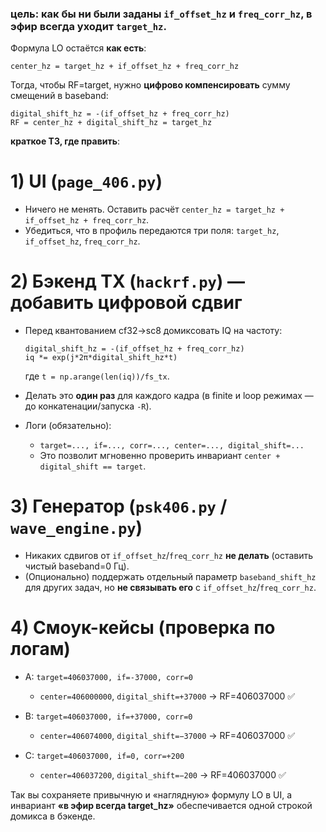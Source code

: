 ### цель: **как бы ни были заданы `if_offset_hz` и `freq_corr_hz`, в эфир всегда уходит `target_hz`.**
Формула LO остаётся **как есть**:

```
center_hz = target_hz + if_offset_hz + freq_corr_hz
```

Тогда, чтобы RF=target, нужно **цифрово компенсировать** сумму смещений в baseband:

```
digital_shift_hz = -(if_offset_hz + freq_corr_hz)
RF = center_hz + digital_shift_hz = target_hz
```

**краткое ТЗ, где править**:

# 1) UI (`page_406.py`)

* Ничего не менять. Оставить расчёт `center_hz = target_hz + if_offset_hz + freq_corr_hz`.
* Убедиться, что в профиль передаются три поля: `target_hz`, `if_offset_hz`, `freq_corr_hz`.

# 2) Бэкенд TX (`hackrf.py`) — **добавить цифровой сдвиг**

* Перед квантованием cf32→sc8 домиксовать IQ на частоту:

  ```
  digital_shift_hz = -(if_offset_hz + freq_corr_hz)
  iq *= exp(j*2π*digital_shift_hz*t)
  ```

  где `t = np.arange(len(iq))/fs_tx`.
* Делать это **один раз** для каждого кадра (в finite и loop режимах — до конкатенации/запуска `-R`).
* Логи (обязательно):

  * `target=..., if=..., corr=..., center=..., digital_shift=...`
  * Это позволит мгновенно проверить инвариант `center + digital_shift == target`.

# 3) Генератор (`psk406.py` / `wave_engine.py`)

* Никаких сдвигов от `if_offset_hz`/`freq_corr_hz` **не делать** (оставить чистый baseband=0 Гц).
* (Опционально) поддержать отдельный параметр `baseband_shift_hz` для других задач, но **не связывать его** с `if_offset_hz`/`freq_corr_hz`.

# 4) Смоук-кейсы (проверка по логам)

* A: `target=406037000, if=-37000, corr=0`

  * `center=406000000`, `digital_shift=+37000` → RF=406037000 ✅
* B: `target=406037000, if=+37000, corr=0`

  * `center=406074000`, `digital_shift=−37000` → RF=406037000 ✅
* C: `target=406037000, if=0, corr=+200`

  * `center=406037200`, `digital_shift=−200` → RF=406037000 ✅

Так вы сохраняете привычную и «наглядную» формулу LO в UI, а инвариант **«в эфир всегда target_hz»** обеспечивается одной строкой домикса в бэкенде.
